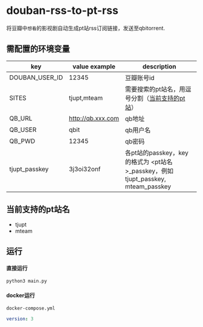 # douban-rss-to-pt-rss

将豆瓣中`想看`的影视剧自动生成pt站rss订阅链接，发送至qbitorrent.

## 需配置的环境变量

| key            | value example     | description                                                                      |
| -------------- | ----------------- | -------------------------------------------------------------------------------- |
| DOUBAN_USER_ID | 12345             | 豆瓣账号id                                                                       |
| SITES          | tjupt,mteam       | 需要搜索的pt站名，用逗号分割（[当前支持的pt站](#当前支持的pt站名)）              |
| QB_URL         | http://qb.xxx.com | qb地址                                                                           |
| QB_USER        | qbit              | qb用户名                                                                         |
| QB_PWD         | 12345             | qb密码                                                                           |
| tjupt_passkey  | 3j3oi32onf        | 各pt站的passkey，key的格式为 <pt站名>_passkey，例如 tjupt_passkey, mteam_passkey |


## 当前支持的pt站名

- tjupt
- mteam

## 运行

#### 直接运行

```shell
python3 main.py
```

#### docker运行

`docker-compose.yml`

```yaml
version: 3
```